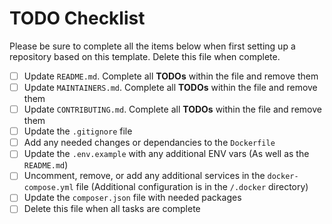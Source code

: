 # TODO Checklist

Please be sure to complete all the items below when first setting up a repository based on this template. Delete this file when complete.

- [ ] Update `README.md`. Complete all **TODOs** within the file and remove them
- [ ] Update `MAINTAINERS.md`. Complete all **TODOs** within the file and remove them
- [ ] Update `CONTRIBUTING.md`. Complete all **TODOs** within the file and remove them
- [ ] Update the `.gitignore` file
- [ ] Add any needed changes or dependancies to the `Dockerfile`
- [ ] Update the `.env.example` with any additional ENV vars (As well as the `README.md`)
- [ ] Uncomment, remove, or add any additional services in the `docker-compose.yml` file (Additional configuration is in the `/.docker` directory)
- [ ] Update the `composer.json` file with needed packages
- [ ] Delete this file when all tasks are complete